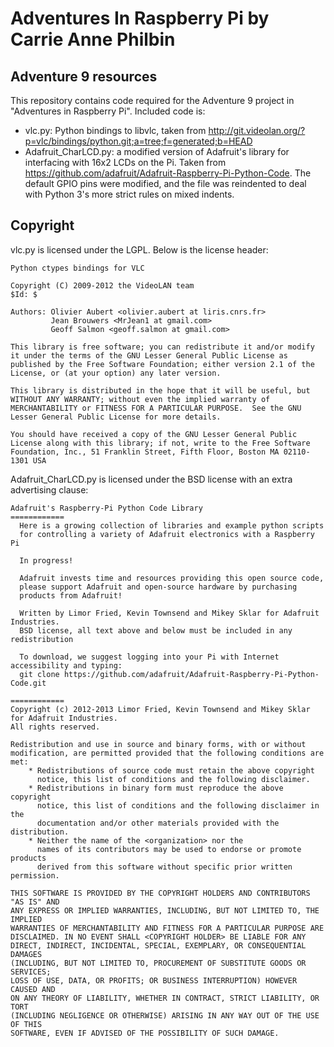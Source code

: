 # Adventures In Raspberry Pi by Carrie Anne Philbin
## Adventure 9 resources

This repository contains code required for the Adventure 9 project in
"Adventures in Raspberry Pi". Included code is:

* vlc.py: Python bindings to libvlc, taken from <http://git.videolan.org/?p=vlc/bindings/python.git;a=tree;f=generated;b=HEAD>
* Adafruit_CharLCD.py: a modified version of Adafruit's library for interfacing
  with 16x2 LCDs on the Pi. Taken from
  <https://github.com/adafruit/Adafruit-Raspberry-Pi-Python-Code>. The default
  GPIO pins were modified, and the file was reindented to deal with Python 3's
  more strict rules on mixed indents.

## Copyright

vlc.py is licensed under the LGPL. Below is the license header:

    Python ctypes bindings for VLC

    Copyright (C) 2009-2012 the VideoLAN team
    $Id: $

    Authors: Olivier Aubert <olivier.aubert at liris.cnrs.fr>
             Jean Brouwers <MrJean1 at gmail.com>
             Geoff Salmon <geoff.salmon at gmail.com>

    This library is free software; you can redistribute it and/or modify
    it under the terms of the GNU Lesser General Public License as
    published by the Free Software Foundation; either version 2.1 of the
    License, or (at your option) any later version.

    This library is distributed in the hope that it will be useful, but
    WITHOUT ANY WARRANTY; without even the implied warranty of
    MERCHANTABILITY or FITNESS FOR A PARTICULAR PURPOSE.  See the GNU
    Lesser General Public License for more details.

    You should have received a copy of the GNU Lesser General Public
    License along with this library; if not, write to the Free Software
    Foundation, Inc., 51 Franklin Street, Fifth Floor, Boston MA 02110-1301 USA

Adafruit_CharLCD.py is licensed under the BSD license with an extra advertising
clause:

    Adafruit's Raspberry-Pi Python Code Library
    ============
      Here is a growing collection of libraries and example python scripts
      for controlling a variety of Adafruit electronics with a Raspberry Pi
      
      In progress!

      Adafruit invests time and resources providing this open source code,
      please support Adafruit and open-source hardware by purchasing
      products from Adafruit!

      Written by Limor Fried, Kevin Townsend and Mikey Sklar for Adafruit Industries.
      BSD license, all text above and below must be included in any redistribution
      
      To download, we suggest logging into your Pi with Internet accessibility and typing:
      git clone https://github.com/adafruit/Adafruit-Raspberry-Pi-Python-Code.git
      
    ============
    Copyright (c) 2012-2013 Limor Fried, Kevin Townsend and Mikey Sklar for Adafruit Industries.
    All rights reserved.

    Redistribution and use in source and binary forms, with or without
    modification, are permitted provided that the following conditions are met:
        * Redistributions of source code must retain the above copyright
          notice, this list of conditions and the following disclaimer.
        * Redistributions in binary form must reproduce the above copyright
          notice, this list of conditions and the following disclaimer in the
          documentation and/or other materials provided with the distribution.
        * Neither the name of the <organization> nor the
          names of its contributors may be used to endorse or promote products
          derived from this software without specific prior written permission.

    THIS SOFTWARE IS PROVIDED BY THE COPYRIGHT HOLDERS AND CONTRIBUTORS "AS IS" AND
    ANY EXPRESS OR IMPLIED WARRANTIES, INCLUDING, BUT NOT LIMITED TO, THE IMPLIED
    WARRANTIES OF MERCHANTABILITY AND FITNESS FOR A PARTICULAR PURPOSE ARE
    DISCLAIMED. IN NO EVENT SHALL <COPYRIGHT HOLDER> BE LIABLE FOR ANY
    DIRECT, INDIRECT, INCIDENTAL, SPECIAL, EXEMPLARY, OR CONSEQUENTIAL DAMAGES
    (INCLUDING, BUT NOT LIMITED TO, PROCUREMENT OF SUBSTITUTE GOODS OR SERVICES;
    LOSS OF USE, DATA, OR PROFITS; OR BUSINESS INTERRUPTION) HOWEVER CAUSED AND
    ON ANY THEORY OF LIABILITY, WHETHER IN CONTRACT, STRICT LIABILITY, OR TORT
    (INCLUDING NEGLIGENCE OR OTHERWISE) ARISING IN ANY WAY OUT OF THE USE OF THIS
    SOFTWARE, EVEN IF ADVISED OF THE POSSIBILITY OF SUCH DAMAGE.
